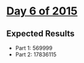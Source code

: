 # [Day 6 of 2015](https://adventofcode.com/2015/day/6)

## Expected Results

- Part 1: 569999
- Part 2: 17836115
